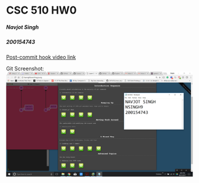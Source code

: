 # CSC 510 HW0

##### Navjot Singh
##### 200154743

[Post-commit hook video link](https://www.youtube.com/watch?v=_CRtaFXDtZg)  

Git Screenshot: ![img](Git.png)
